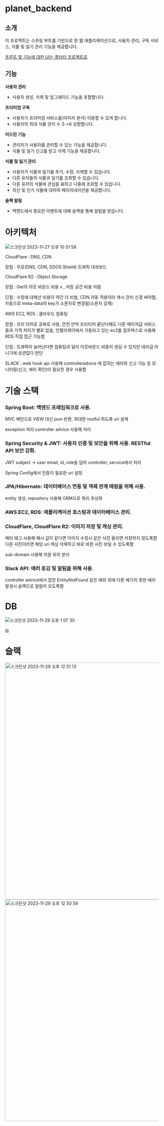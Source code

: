 # planet_backend


## 소개

이 프로젝트는 스프링 부트를 기반으로 한 웹 애플리케이션으로, 사용자 관리, 구독 서비스, 식물 및 일기 관리 기능을 제공합니다. 

[프론트 및 기능에 대한 UI는 플러터 프로젝트로](https://github.com/wjdghks963/planet)

## 기능

**사용자 관리** 

- 사용자 생성, 삭제 및 업그레이드 기능을 포함합니다.

**프리미엄 구독**

- 사용자가 프리미엄 서비스를(이미지 분석) 이용할 수 있게 합니다.
- 사용자의 최대 식물 관리 수 3->6 상향합니다.
  
**어드민 기능**

- 관리자가 사용자를 관리할 수 있는 기능을 제공합니다.
- 식물 및 일기 신고를 받고 삭제 기능을 제공합니다.

  
**식물 및 일기 관리** 

- 사용자가 식물과 일기를 추가, 수정, 삭제할 수 있습니다.
- 다른 유저들의 식물과 일기를 조회할 수 있습니다.
- 다른 유저의 식물에 관심을 표하고 나중에 조회할 수 있습니다.
- 최신 및 인기 식물에 대하여 페이지네이션을 제공합니다.
  
**슬랙 알림** 

- 백엔드에서 중요한 이벤트에 대해 슬랙을 통해 알림을 받습니다.


# 아키텍처


![스크린샷 2023-11-27 오후 10 51 58](https://github.com/wjdghks963/planet_backend/assets/74060017/86bfbbf9-99c6-4fc0-adf0-f8bb7121e6ae)



CloudFlare : DNS, CDN 

장점 : 무료(DNS, CDN, DDOS Shield) 트래픽 대쉬보드


CloudFlare R2 : Object Storage

장점 : Get의 아웃 바운드 비용 x , 저장 공간 비용 저렴

단점 : 수정에 대해선 비용이 약간 더 비쌈, CDN 자동 적용이라 캐시 관리 신경 써야함, 자동으로 meta-data의 key가 소문자로 변경됨(소문자 강제)


   
AWS EC2, RDS : 클라우드 컴퓨팅

장점 : 프리 티어로 공짜로 사용, 안전 만약 프리티어 끝난다해도 다른 메이저급 서비스들과 가격 차이가 별로 없음, 인텔리제이에서 가동되고 있는 ec2를 점프박스로 사용해 RDS 직접 접근 가능함

단점 : 트래픽이 늘어난다면 컴퓨팅과 달리 아웃바운드 비용이 생길 수 있지만 테라급 아니기에 상관없다 판단

 
SLACK : web hook api 사용해 controlleradvice 에 잡히는 에러와 신고 기능 등 모니터링(신고, 에러 확인)이 필요한 경우 사용함



# 기술 스택


### Spring Boot: 백엔드 프레임워크로 사용.

MVC 패턴으로 VIEW 대신 json 반환, 최대한 restful 하도록 uri 설계

exception 처리 controller advice 사용해 처리

### Spring Security & JWT: 사용자 인증 및 보안을 위해 사용. RESTful API 보안 강화.

JWT subject -> user email, id, role을 담아 controller, service에서 처리

Spring Config에서 인증이 필요한 uri 설정

### JPA/Hibernate: 데이터베이스 연동 및 객체 관계 매핑을 위해 사용.

entity 생성, repository 사용해 ORM으로 쿼리 추상화

### AWS EC2, RDS: 애플리케이션 호스팅과 데이터베이스 관리.


### CloudFlare, CloudFlare R2: 이미지 저장 및 캐싱 관리.

메타 태그 사용해 해시 값이 같다면 이미지 수정시 같은 사진 올리면 저장하지 않도록함 다른 사진이라면 해당 uri 캐싱 삭제하고 바로 바뀐 사진 보일 수 있도록함

sub-domain 사용해 자원 위치 분리

### Slack API: 에러 로깅 및 알림을 위해 사용.

controller advice에서 잡힌 EntityNotFound 같은 예외 외에 다른 예기치 못한 에러 발생시 슬랙으로 알람이 오도록함




# DB

![스크린샷 2023-11-29 오후 1 07 30](https://github.com/wjdghks963/planet_backend/assets/74060017/44795329-440b-4530-a110-b0f2d9608f97)


[io](https://dbdocs.io/chsw000/planet)




# 슬랙

<img width="774" alt="스크린샷 2023-11-29 오후 12 51 13" src="https://github.com/wjdghks963/planet_backend/assets/74060017/8f3bb13b-23de-442a-979f-c5db90ed91eb">
<img width="724" alt="스크린샷 2023-11-29 오후 12 50 59" src="https://github.com/wjdghks963/planet_backend/assets/74060017/2b31326f-768c-401b-82a4-9b7d85805c95">


